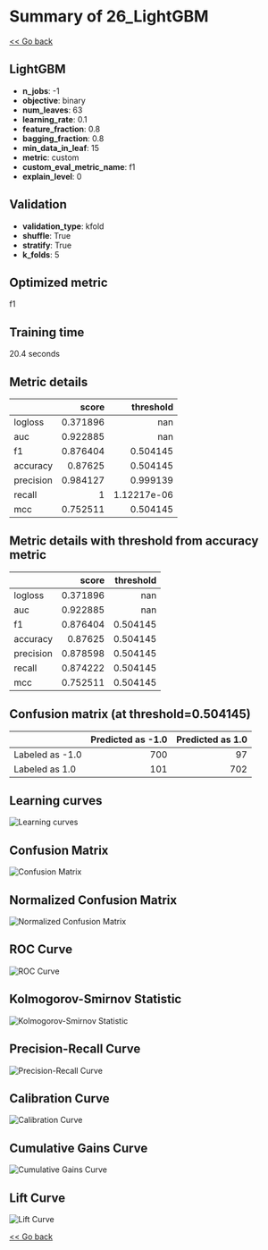 # Summary of 26_LightGBM

[<< Go back](../README.md)


## LightGBM
- **n_jobs**: -1
- **objective**: binary
- **num_leaves**: 63
- **learning_rate**: 0.1
- **feature_fraction**: 0.8
- **bagging_fraction**: 0.8
- **min_data_in_leaf**: 15
- **metric**: custom
- **custom_eval_metric_name**: f1
- **explain_level**: 0

## Validation
 - **validation_type**: kfold
 - **shuffle**: True
 - **stratify**: True
 - **k_folds**: 5

## Optimized metric
f1

## Training time

20.4 seconds

## Metric details
|           |    score |     threshold |
|:----------|---------:|--------------:|
| logloss   | 0.371896 | nan           |
| auc       | 0.922885 | nan           |
| f1        | 0.876404 |   0.504145    |
| accuracy  | 0.87625  |   0.504145    |
| precision | 0.984127 |   0.999139    |
| recall    | 1        |   1.12217e-06 |
| mcc       | 0.752511 |   0.504145    |


## Metric details with threshold from accuracy metric
|           |    score |   threshold |
|:----------|---------:|------------:|
| logloss   | 0.371896 |  nan        |
| auc       | 0.922885 |  nan        |
| f1        | 0.876404 |    0.504145 |
| accuracy  | 0.87625  |    0.504145 |
| precision | 0.878598 |    0.504145 |
| recall    | 0.874222 |    0.504145 |
| mcc       | 0.752511 |    0.504145 |


## Confusion matrix (at threshold=0.504145)
|                 |   Predicted as -1.0 |   Predicted as 1.0 |
|:----------------|--------------------:|-------------------:|
| Labeled as -1.0 |                 700 |                 97 |
| Labeled as 1.0  |                 101 |                702 |

## Learning curves
![Learning curves](learning_curves.png)
## Confusion Matrix

![Confusion Matrix](confusion_matrix.png)


## Normalized Confusion Matrix

![Normalized Confusion Matrix](confusion_matrix_normalized.png)


## ROC Curve

![ROC Curve](roc_curve.png)


## Kolmogorov-Smirnov Statistic

![Kolmogorov-Smirnov Statistic](ks_statistic.png)


## Precision-Recall Curve

![Precision-Recall Curve](precision_recall_curve.png)


## Calibration Curve

![Calibration Curve](calibration_curve_curve.png)


## Cumulative Gains Curve

![Cumulative Gains Curve](cumulative_gains_curve.png)


## Lift Curve

![Lift Curve](lift_curve.png)



[<< Go back](../README.md)
